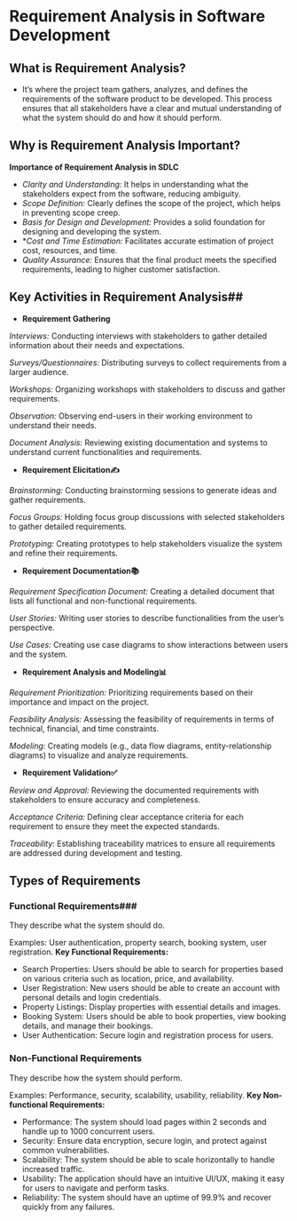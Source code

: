 # Requirement Analysis in Software Development
## What is Requirement Analysis?
- It’s where the project team gathers, analyzes, and defines the requirements of the software product to be developed. This process ensures that all stakeholders have a clear and mutual understanding of what the system should do and how it should perform.
## Why is Requirement Analysis Important? ##
**Importance of Requirement Analysis in SDLC**
- *Clarity and Understanding:* It helps in understanding what the stakeholders expect from the software, reducing ambiguity.
- *Scope Definition:* Clearly defines the scope of the project, which helps in preventing scope creep.
- *Basis for Design and Development:* Provides a solid foundation for designing and developing the system.
- **Cost and Time Estimation:* Facilitates accurate estimation of project cost, resources, and time.
- *Quality Assurance:* Ensures that the final product meets the specified requirements, leading to higher customer satisfaction.
## Key Activities in Requirement Analysis##
- **Requirement Gathering**

*Interviews:* Conducting interviews with stakeholders to gather detailed information about their needs and expectations.

*Surveys/Questionnaires:* Distributing surveys to collect requirements from a larger audience.

*Workshops:* Organizing workshops with stakeholders to discuss and gather requirements.

*Observation:* Observing end-users in their working environment to understand their needs.

*Document Analysis:* Reviewing existing documentation and systems to understand current functionalities and requirements.
- **Requirement Elicitation✍️**

*Brainstorming:* Conducting brainstorming sessions to generate ideas and gather requirements.

*Focus Groups:* Holding focus group discussions with selected stakeholders to gather detailed requirements.

*Prototyping:* Creating prototypes to help stakeholders visualize the system and refine their requirements.
- **Requirement Documentation📚**

*Requirement Specification Document:* Creating a detailed document that lists all functional and non-functional requirements.

*User Stories:* Writing user stories to describe functionalities from the user’s perspective.

*Use Cases:* Creating use case diagrams to show interactions between users and the system.
- **Requirement Analysis and Modeling📊**

*Requirement Prioritization:* Prioritizing requirements based on their importance and impact on the project.

*Feasibility Analysis:* Assessing the feasibility of requirements in terms of technical, financial, and time constraints.

*Modeling:* Creating models (e.g., data flow diagrams, entity-relationship diagrams) to visualize and analyze requirements.
- **Requirement Validation✅**

*Review and Approval:* Reviewing the documented requirements with stakeholders to ensure accuracy and completeness.

*Acceptance Criteria:* Defining clear acceptance criteria for each requirement to ensure they meet the expected standards.

*Traceability:* Establishing traceability matrices to ensure all requirements are addressed during development and testing.
## Types of Requirements ##
### Functional Requirements###
They describe what the system should do.

Examples: User authentication, property search, booking system, user registration.
**Key Functional Requirements:**

- Search Properties: Users should be able to search for properties based on various criteria such as location, price, and availability.
- User Registration: New users should be able to create an account with personal details and login credentials.
- Property Listings: Display properties with essential details and images.
- Booking System: Users should be able to book properties, view booking details, and manage their bookings.
- User Authentication: Secure login and registration process for users.
### Non-Functional Requirements ###
They describe how the system should perform.

Examples: Performance, security, scalability, usability, reliability.
**Key Non-functional Requirements:**
- Performance: The system should load pages within 2 seconds and handle up to 1000 concurrent users.
- Security: Ensure data encryption, secure login, and protect against common vulnerabilities.
- Scalability: The system should be able to scale horizontally to handle increased traffic.
- Usability: The application should have an intuitive UI/UX, making it easy for users to navigate and perform tasks.
- Reliability: The system should have an uptime of 99.9% and recover quickly from any failures.


